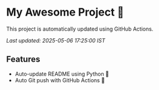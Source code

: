 # My Awesome Project 🚀

This project is automatically updated using GitHub Actions.

_Last updated: 2025-05-06 17:25:00 IST_

## Features
- Auto-update README using Python 🐍
- Auto Git push with GitHub Actions 🤖
